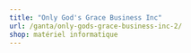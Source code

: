 ```yaml
---
title: "Only God's Grace Business Inc"
url: /ganta/only-gods-grace-business-inc-2/
shop: matériel informatique
---
```

